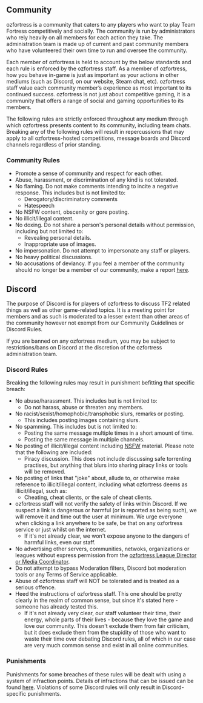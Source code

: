 ## Community
ozfortress is a community that caters to any players who want to play Team Fortress competitively and socially. The community is run by administrators who rely heavily on all members for each action they take. The administration team is made up of current and past community members who have volunteered their own time to run and oversee the community.

Each member of ozfortress is held to account by the below standards and each rule is enforced by the ozfortress staff. As a member of ozfortress, how you behave in-game is just as important as your actions in other mediums (such as Discord, on our website, Steam chat, etc). ozfortress staff value each community member’s experience as most important to its continued success. ozfortress is not just about competitive gaming, it is a community that offers a range of social and gaming opportunities to its members.

The following rules are strictly enforced throughout any medium through which ozfortress presents content to its community, including team chats. Breaking any of the following rules will result in repercussions that may apply to all ozfortress-hosted competitions, message boards and Discord channels regardless of prior standing.

### Community Rules
+ Promote a sense of community and respect for each other.
+ Abuse, harassment, or discrimination of any kind is not tolerated.
+ No flaming. Do not make comments intending to incite a negative response. This includes but is not limited to:
    - Derogatory/discriminatory comments
    - Hatespeech
+ No NSFW content, obscenity or gore posting.
+ No illicit/illegal content. 
+ No doxing. Do not share a person's personal details without permission, including but not limited to:
    - Revealing personal details.
    - Inappropriate use of images.
+ No impersonation. Do not attempt to impersonate any staff or players.
+ No heavy political discussions.
+ No accusations of deviancy. If you feel a member of the community should no longer be a member of our community, make a report [here](/support/landing/#reporting-player-behaviour).

## Discord
The purpose of Discord is for players of ozfortress to discuss TF2 related things as well as other game-related topics. It is a meeting point for members and as such is moderated to a lesser extent than other areas of the community however not exempt from our Community Guidelines or Discord Rules.

If you are banned on any ozfortress medium, you may be subject to restrictions/bans on Discord at the discretion of the ozfortress administration team.

### Discord Rules
Breaking the following rules may result in punishment befitting that specific breach:

+ No abuse/harassment. This includes but is not limited to:
    - Do not harass, abuse or threaten any members.
+ No racist/sexist/homophobic/transphobic slurs, remarks or posting.
    + This includes posting images containing slurs.
+ No spamming. This includes but is not limited to:
    - Posting the same message multiple times in a short amount of time.
    - Posting the same message in multiple channels.
+ No posting of illicit/illegal content including [NSFW](http://en.wikipedia.org/wiki/Not_safe_for_work) material. Please note that the following are included:
    + Piracy discussion. This does not include discussing safe torrenting practises, but anything that blurs into sharing piracy links or tools will be removed.
+ No posting of links that "joke" about, allude to, or otherwise make reference to illicit/illegal content, including what ozfortress deems as illicit/illegal, such as:
    + Cheating, cheat clients, or the sale of cheat clients.
+ ozfortress staff will not verify the safety of links within Discord. If we suspect a link is dangerous or harmful (or is reported as being such), we will remove it and time out the user at minimum. We urge everyone when clicking a link anywhere to be safe, be that on any ozfortress service or just whilst on the internet.
    + If it's not already clear, we won't expose anyone to the dangers of harmful links, even our staff.
+ No advertising other servers, communities, netwoks, organizations or leagues without express permission from the [ozfortress League Director or Media Coordinator](/info/staff/).
+ Do not attempt to bypass Moderation filters, Discord bot moderation tools or any Terms of Service applicable.
+ Abuse of ozfortress staff will NOT be tolerated and is treated as a serious offence.
+ Heed the instructions of ozfortress staff. This one should be pretty clearly in the realm of common sense, but since it's stated here - someone has already tested this.
    + If it's not already very clear, our staff volunteer their time, their energy, whole parts of their lives - because they love the game and love our community. This doesn't exclude them from fair criticism, but it does exclude them from the stupidity of those who want to waste their time over debating Discord rules, all of which in our case are very much common sense and exist in all online communities.

### Punishments
Punishments for some breaches of these rules will be dealt with using a system of infraction points. Details of infractions that can be issued can be found [here](https://docs.ozfortress.com/rules/infractions). Violations of some Discord rules will only result in Discord-specific punishments.
